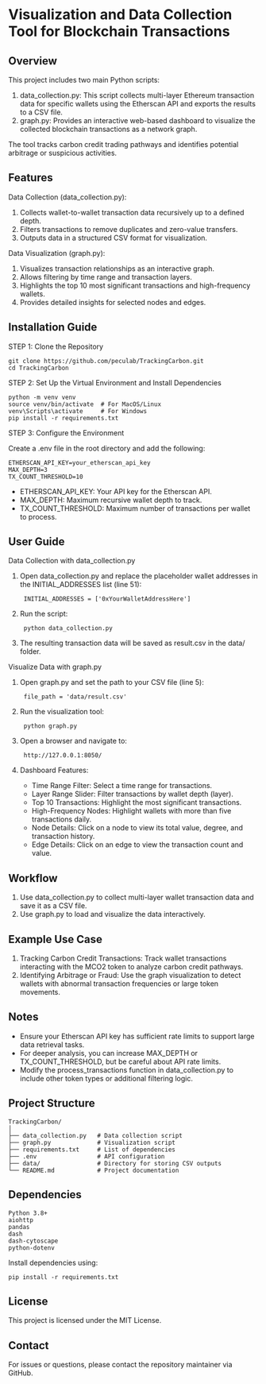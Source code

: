 # Visualization and Data Collection Tool for Blockchain Transactions

## Overview

This project includes two main Python scripts:

1. data_collection.py: This script collects multi-layer Ethereum transaction data for specific wallets using the Etherscan API and exports the results to a CSV file.
2. graph.py: Provides an interactive web-based dashboard to visualize the collected blockchain transactions as a network graph.

The tool tracks carbon credit trading pathways and identifies potential arbitrage or suspicious activities.

## Features

Data Collection (data_collection.py):

1. Collects wallet-to-wallet transaction data recursively up to a defined depth.
2. Filters transactions to remove duplicates and zero-value transfers.
3. Outputs data in a structured CSV format for visualization.

Data Visualization (graph.py):

1. Visualizes transaction relationships as an interactive graph.
2. Allows filtering by time range and transaction layers.
3. Highlights the top 10 most significant transactions and high-frequency wallets.
4. Provides detailed insights for selected nodes and edges.

## Installation Guide
STEP 1: Clone the Repository

    git clone https://github.com/peculab/TrackingCarbon.git
    cd TrackingCarbon

STEP 2: Set Up the Virtual Environment and Install Dependencies

    python -m venv venv
    source venv/bin/activate  # For MacOS/Linux
    venv\Scripts\activate     # For Windows
    pip install -r requirements.txt

STEP 3: Configure the Environment

Create a .env file in the root directory and add the following:

    ETHERSCAN_API_KEY=your_etherscan_api_key
    MAX_DEPTH=3
    TX_COUNT_THRESHOLD=10
-  ETHERSCAN_API_KEY: Your API key for the Etherscan API.
-  MAX_DEPTH: Maximum recursive wallet depth to track.
-  TX_COUNT_THRESHOLD: Maximum number of transactions per wallet to process.

## User Guide
Data Collection with data_collection.py

1. Open data_collection.py and replace the placeholder wallet addresses in the INITIAL_ADDRESSES list (line 51):

        INITIAL_ADDRESSES = ['0xYourWalletAddressHere']

2. Run the script:

        python data_collection.py

3. The resulting transaction data will be saved as result.csv in the data/ folder.

Visualize Data with graph.py

1. Open graph.py and set the path to your CSV file (line 5):

        file_path = 'data/result.csv'

2. Run the visualization tool:

        python graph.py

3. Open a browser and navigate to:

        http://127.0.0.1:8050/

4. Dashboard Features:
   - Time Range Filter: Select a time range for transactions.
   - Layer Range Slider: Filter transactions by wallet depth (layer).
   - Top 10 Transactions: Highlight the most significant transactions.
   - High-Frequency Nodes: Highlight wallets with more than five transactions daily.
   - Node Details: Click on a node to view its total value, degree, and transaction history.
   - Edge Details: Click on an edge to view the transaction count and value.

## Workflow

1. Use data_collection.py to collect multi-layer wallet transaction data and save it as a CSV file.
2. Use graph.py to load and visualize the data interactively.

## Example Use Case

1. Tracking Carbon Credit Transactions: Track wallet transactions interacting with the MCO2 token to analyze carbon credit pathways.
2. Identifying Arbitrage or Fraud: Use the graph visualization to detect wallets with abnormal transaction frequencies or large token movements.

## Notes

- Ensure your Etherscan API key has sufficient rate limits to support large data retrieval tasks.
- For deeper analysis, you can increase MAX_DEPTH or TX_COUNT_THRESHOLD, but be careful about API rate limits.
- Modify the process_transactions function in data_collection.py to include other token types or additional filtering logic.

## Project Structure

```plaintext
TrackingCarbon/
│
├── data_collection.py   # Data collection script
├── graph.py             # Visualization script
├── requirements.txt     # List of dependencies
├── .env                 # API configuration
├── data/                # Directory for storing CSV outputs
└── README.md            # Project documentation
```

## Dependencies

    Python 3.8+
    aiohttp
    pandas
    dash
    dash-cytoscape
    python-dotenv

Install dependencies using:

    pip install -r requirements.txt

## License

This project is licensed under the MIT License.

## Contact

For issues or questions, please contact the repository maintainer via GitHub.
